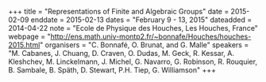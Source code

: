 +++
title = "Representations of Finite and Algebraic Groups"
date = 2015-02-09
enddate = 2015-02-13
dates = "February 9 - 13, 2015"
dateadded = 2014-04-22
note = "Ecole de Physique des Houches, Les Houches, France"
webpage = "http://ens.math.univ-montp2.fr/~bonnafe/Houches/houches-2015.html"
organisers = "C. Bonnafé, O. Brunat, and G. Malle"
speakers = "M. Cabanes, J. Chuang, D. Craven, O. Dudas, M. Geck, R. Kessar, A. Kleshchev, M. Linckelmann, J. Michel, G. Navarro, G. Robinson, R. Rouquier, B. Sambale, B. Späth, D. Stewart, P.H. Tiep, G. Williamson"
+++
